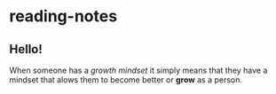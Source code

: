 # reading-notes
## Hello!
When someone has a *growth mindset* it simply means that they have a mindset that alows them to become better or **grow** as a person.
